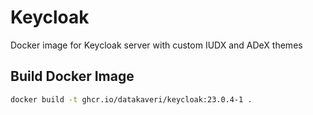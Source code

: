 # Keycloak
Docker image for Keycloak server with custom IUDX and ADeX themes

## Build Docker Image
```sh
docker build -t ghcr.io/datakaveri/keycloak:23.0.4-1 .
```

